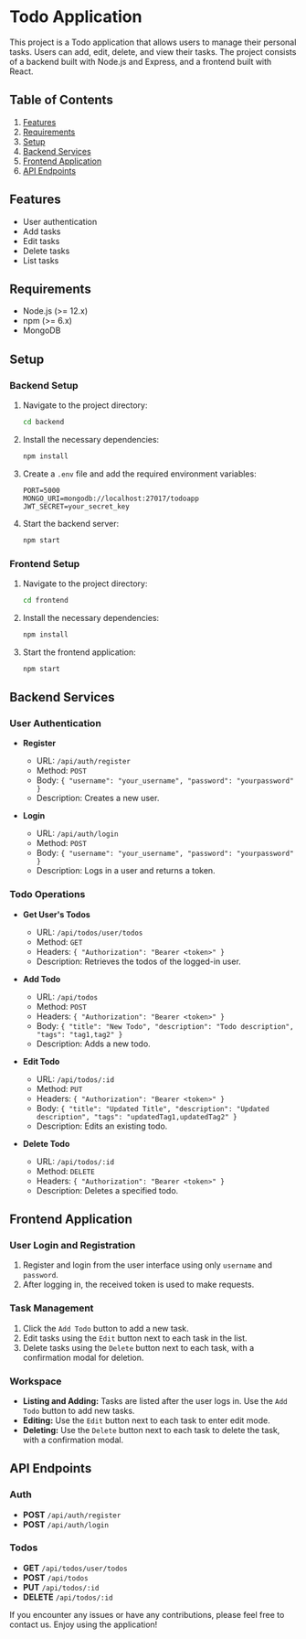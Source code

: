 # Todo Application

This project is a Todo application that allows users to manage their personal tasks. Users can add, edit, delete, and view their tasks. The project consists of a backend built with Node.js and Express, and a frontend built with React.

## Table of Contents

1. [Features](#features)
2. [Requirements](#requirements)
3. [Setup](#setup)
4. [Backend Services](#backend-services)
5. [Frontend Application](#frontend-application)
6. [API Endpoints](#api-endpoints)

## Features

- User authentication
- Add tasks
- Edit tasks
- Delete tasks
- List tasks

## Requirements

- Node.js (>= 12.x)
- npm (>= 6.x)
- MongoDB

## Setup

### Backend Setup

1. Navigate to the project directory:
    ```bash
    cd backend
    ```

2. Install the necessary dependencies:
    ```bash
    npm install
    ```

3. Create a `.env` file and add the required environment variables:
    ```
    PORT=5000
    MONGO_URI=mongodb://localhost:27017/todoapp
    JWT_SECRET=your_secret_key
    ```

4. Start the backend server:
    ```bash
    npm start
    ```

### Frontend Setup

1. Navigate to the project directory:
    ```bash
    cd frontend
    ```

2. Install the necessary dependencies:
    ```bash
    npm install
    ```

3. Start the frontend application:
    ```bash
    npm start
    ```

## Backend Services

### User Authentication

- **Register**
  - URL: `/api/auth/register`
  - Method: `POST`
  - Body: `{ "username": "your_username", "password": "yourpassword" }`
  - Description: Creates a new user.

- **Login**
  - URL: `/api/auth/login`
  - Method: `POST`
  - Body: `{ "username": "your_username", "password": "yourpassword" }`
  - Description: Logs in a user and returns a token.

### Todo Operations

- **Get User's Todos**
  - URL: `/api/todos/user/todos`
  - Method: `GET`
  - Headers: `{ "Authorization": "Bearer <token>" }`
  - Description: Retrieves the todos of the logged-in user.

- **Add Todo**
  - URL: `/api/todos`
  - Method: `POST`
  - Headers: `{ "Authorization": "Bearer <token>" }`
  - Body: `{ "title": "New Todo", "description": "Todo description", "tags": "tag1,tag2" }`
  - Description: Adds a new todo.

- **Edit Todo**
  - URL: `/api/todos/:id`
  - Method: `PUT`
  - Headers: `{ "Authorization": "Bearer <token>" }`
  - Body: `{ "title": "Updated Title", "description": "Updated description", "tags": "updatedTag1,updatedTag2" }`
  - Description: Edits an existing todo.

- **Delete Todo**
  - URL: `/api/todos/:id`
  - Method: `DELETE`
  - Headers: `{ "Authorization": "Bearer <token>" }`
  - Description: Deletes a specified todo.

## Frontend Application

### User Login and Registration

1. Register and login from the user interface using only `username` and `password`.
2. After logging in, the received token is used to make requests.

### Task Management

1. Click the `Add Todo` button to add a new task.
2. Edit tasks using the `Edit` button next to each task in the list.
3. Delete tasks using the `Delete` button next to each task, with a confirmation modal for deletion.

### Workspace

- **Listing and Adding:** Tasks are listed after the user logs in. Use the `Add Todo` button to add new tasks.
- **Editing:** Use the `Edit` button next to each task to enter edit mode.
- **Deleting:** Use the `Delete` button next to each task to delete the task, with a confirmation modal.

## API Endpoints

### Auth

- **POST** `/api/auth/register`
- **POST** `/api/auth/login`

### Todos

- **GET** `/api/todos/user/todos`
- **POST** `/api/todos`
- **PUT** `/api/todos/:id`
- **DELETE** `/api/todos/:id`

If you encounter any issues or have any contributions, please feel free to contact us. Enjoy using the application!
